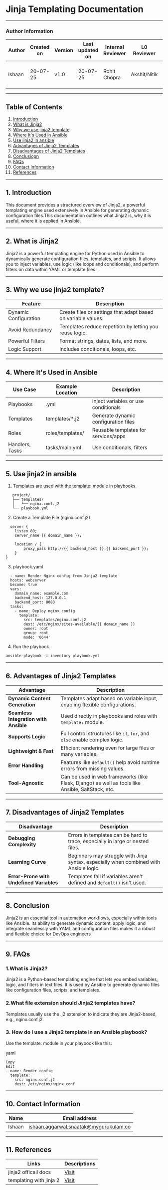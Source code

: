 # Jinja Templating Documentation

---

### Author Information

| Author      | Created on  | Version    |   Last updated on | Internal Reviewer | L0 Reviewer  | L1 Reviewer | L2 Reviewer      |
|-------------|-------------|------------|-----------------|----------------|-------------------|---------------|----------------------------------|
| Ishaan    | 20-07-25    | v1.0  |       20-07-25       | Rohit Chopra    |  Akshit/Nitik    | Taran        | Abhishek Dubey/ Rishab sharma |


---

## Table of Contents 

1. [Introduction](#1-introduction)
2. [What is Jinja2](#2-what-is-jinja2)
3. [Why we use jinja2 template](#3-Why-we-use-jinja2-template)
4. [Where It's Used in Ansible](#4-where-its-used-in-ansible)
5. [Use jinja2 in ansible](#5-use-jinja2-in-ansible)
6. [Advantages of Jinja2 Templates](#6-advantages-of-jinja2-templates)
7. [Disadvantages of Jinja2 Templates](#7-Disadvantages-of-jinja2-templates)
8. [Conclusiopn](#8-conclusion)
9. [FAQs](#9-FAQs)
10. [Contact Information](#10-contact-information)
11. [References](#11-references)

---

## 1. Introduction

This document provides a structured overview of Jinja2, a powerful templating engine used extensively in Ansible for generating dynamic configuration files.This documentation outlines what Jinja2 is, why it is useful, where it is applied in Ansible.

---

## 2. What is Jinja2
Jinja2 is a powerful templating engine for Python used in Ansible to dynamically generate configuration files, templates, and scripts. It allows you to inject variables, use logic (like loops and conditionals), and perform filters on data within YAML or template files.

---

## 3. Why we use jinja2 template?

| Feature                | Description                                                        |
|------------------------|---------------------------------------------------------------------|
| Dynamic Configuration  | Create files or settings that adapt based on variable values.       |
| Avoid Redundancy       | Templates reduce repetition by letting you reuse logic.             |
| Powerful Filters       | Format strings, dates, lists, and more.                             |
| Logic Support          | Includes conditionals, loops, etc.                                  |



---

## 4. Where It's Used in Ansible

| Use Case        | Example Location           | Description                                 |
|-----------------|----------------------------|---------------------------------------------|
| Playbooks       | .yml                    | Inject variables or use conditionals        |
| Templates       | templates/*.j2         | Generate dynamic configuration files        |
| Roles           | roles/templates/  | Reusable templates for services/apps        |
| Handlers, Tasks | tasks/main.yml          | Use conditionals, filters                   |

---

## 5. Use jinja2 in ansible

1. Templates are used with the template: module in playbooks.
```
   project/
   ├── templates/
   │   └── nginx.conf.j2
   └── playbook.yml
```
2. Create a Template File (nginx.conf.j2)
```
  server {
    listen 80;
    server_name {{ domain_name }};

    location / {
        proxy_pass http://{{ backend_host }}:{{ backend_port }};
    }
}

```

3. playbook.yaml
```
  - name: Render Nginx config from Jinja2 template
  hosts: webserver
  become: true
  vars:
    domain_name: example.com
    backend_host: 127.0.0.1
    backend_port: 8080
  tasks:
    - name: Deploy nginx config
      template:
        src: templates/nginx.conf.j2
        dest: /etc/nginx/sites-available/{{ domain_name }}
        owner: root
        group: root
        mode: '0644'

```
 4. Run the playbook
```
ansible-playbook -i inventory playbook.yml
```

---

## 6. Advantages of Jinja2 Templates

| Advantage                     | Description                                                                 |
|------------------------------|-----------------------------------------------------------------------------|
| **Dynamic Content Generation** | Templates adapt based on variable input, enabling flexible configurations.  |
| **Seamless Integration with Ansible** | Used directly in playbooks and roles with `template:` module.              |
| **Supports Logic**           | Full control structures like `if`, `for`, and `else` enable complex logic.  |
| **Lightweight & Fast**       | Efficient rendering even for large files or many variables.                 |
| **Error Handling**           | Features like `default()` help avoid runtime errors from missing values.    |
| **Tool-Agnostic**            | Can be used in web frameworks (like Flask, Django) as well as tools like Ansible, SaltStack, etc. |

---
## 7. Disadvantages of Jinja2 Templates

| Disadvantage                 | Description                                                                 |
|-----------------------------|-----------------------------------------------------------------------------|
| **Debugging Complexity**    | Errors in templates can be hard to trace, especially in large or nested files. |
| **Learning Curve**          | Beginners may struggle with Jinja syntax, especially when combined with Ansible logic. |
| **Error-Prone with Undefined Variables** | Templates fail if variables aren't defined and `default()` isn't used. |

---
## 8. Conclusion

Jinja2 is an essential tool in automation workflows, especially within tools like Ansible. Its ability to generate dynamic content, apply logic, and integrate seamlessly with YAML and configuration files makes it a robust and flexible choice for DevOps engineers

---

## 9. FAQs

### 1.What is Jinja2?
Jinja2 is a Python-based templating engine that lets you embed variables, logic, and filters in text files. It is used by Ansible to generate dynamic files like configuration files, scripts, and templates.



### 2.What file extension should Jinja2 templates have?
Templates usually use the .j2 extension to indicate they are Jinja2-based, e.g., nginx.conf.j2.



### 3.  How do I use a Jinja2 template in an Ansible playbook?
Use the template: module in your playbook like this:

yaml
```
Copy
Edit
- name: Render config
  template:
    src: nginx.conf.j2
    dest: /etc/nginx/nginx.conf
```


---

## 10. Contact Information
| Name         | Email address          |
|--------------|------------------------|
| Ishaan         | ishaan.aggarwal.snaatak@mygurukulam.co    |

---

## 11. References
| Links                                             | Descriptions                                                    |
|---------------------------------------------------|-----------------------------------------------------------------|
| jinja2 officail docs| [Visit](https://docs.ansible.com/ansible/latest/playbook_guide/playbooks_templating.html)                      |
| templating with jinja 2|  [Visit](https://medium.com/@vinoji2005/day-12-templating-with-jinja2-enhancing-ansible-automation-cfe1be1b5d72)              |
